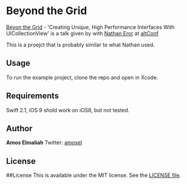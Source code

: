 # Beyond the Grid

[Beyon the Grid](https://realm.io/news/altconf-nathan-eror-uicollectionview/) - 'Creating Unique, High Performance Interfaces With UICollectionView' is a talk given by with [Nathan Eror](https://twitter.com/neror) at [altConf](http://altconf.com/)

This is a proejct that is probably similar to what Nathan used.



## Usage

To run the example project, clone the repo and open in Xcode.

## Requirements

Swift 2.1, iOS 9 shold work on iOS8, but not tested.

## Author

**Amos Elmaliah** Twitter: [amosel](https://twitter.com/amosel)

## License

##License
This is available under the MIT license. See the [LICENSE file](https://github.com/amosel/CollectionView/blob/master/LICENSE).
